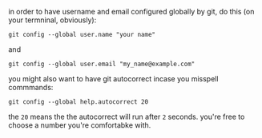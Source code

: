 in order to have username and email configured globally by git, do this (on your termninal, obviously):

``git config --global user.name "your name"``

and

``git config --global user.email "my_name@example.com"``

you might also want to have git autocorrect incase you misspell commmands:

``git config --global help.autocorrect 20``

the ``20`` means the the autocorrect will run after ``2`` seconds. you're free to choose a number you're comfortabke with.
